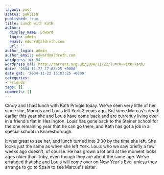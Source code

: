 ```yaml
---
layout: post
status: publish
published: true
title: Lunch with Kath
author:
  display_name: Edward
  login: admin
  email: edward@aldreth.com
  url: ''
author_login: admin
author_email: edward@aldreth.com
wordpress_id: 54
wordpress_url: http://tarrant.org.uk/2004/11/22/lunch-with-kath/
date: '2004-11-22 17:03:25 +0000'
date_gmt: '2004-11-22 16:03:25 +0000'
categories:
- Friends
tags: []
comments: []
---
```

<p>Cindy and I had lunch with Kath Pringle today.  We've seen very little of her since she, Marcus and Louis left York 3 years ago.  But since Marcus's death earlier this year she and Louis have come back and are currently living over in a friend's flat in Heslington.  Louis has gone back to the Steiner school for the one remaining year that he can go there, and Kath has got a job in a special school in Knaresborough.</p>
<p>It was great to see her, and lunch turned into 3:30 by the time she left.  She looks just the same as when she left York.  Louis who we saw briefly a few weeks ago doesn't, of course.  He has grown a lot and at the moment looks ages older than Toby, even though they are about the same age.  We've arranged that she and Louis will come over on New Year's Eve, unless they arrange to go to Spain to see Marcus's sister.</p>
